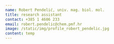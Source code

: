 ```yaml
---
name: Robert Pendelić, univ. mag. biol. mol.
title: research assistant
contact: +385 1 4606 233
email: robert.pendelic@chem.pmf.hr
image: /static/img/profile_robert_pendelic.jpg
content: t﻿emp
---
```

